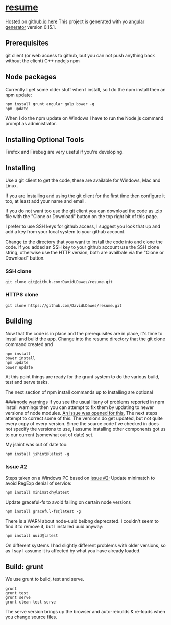 # [resume](https://davidldawes.github.io/playground)
[Hosted on github.io here](https://davidldawes.github.io/playground)
This project is generated with [yo angular generator](https://github.com/yeoman/generator-angular)
version 0.15.1.

## Prerequisites
git client (or web access to github, but you can not push anything back without the client)
C++
nodejs
npm

## Node packages
Currently I get some older stuff when I install, so I do the npm install then an npm update:
```
npm install grunt angular gulp bower -g
npm update
```

When I do the npm update on Windows I have to run the Node.js command prompt as administrator.

## Installing Optional Tools
Firefox and Firebug are very useful if you're developing.

## Installing
Use a git client to get the code, these are available for Windows, Mac and Linux. 

If you are installing and using the git client for the first time then configure it too, 
at least add your name and email. 

If you do not want too use the git client you can download the code as .zip file with the 
"Clone or Download" button on the top right bit of this page.

I prefer to use SSH keys for github access, I suggest 
you look that up and add a key from your local system to your github account.

Change to the directory that you want to install the code into and clone the code. 
If you added an SSH key to your github account use the SSH clone string, otherwise 
use the HTTP version, both are availbale via the "Clone or Download" button. 

### SSH clone
```
git clone git@github.com:DavidLDawes/resume.git
```
### HTTPS clone
```
git clone https://github.com/DavidLDawes/resume.git
```

## Building
Now that the code is in place and the prerequisites are in place, 
it's time to install and build the app. Change into the resume directory that
the git clone command created and

```
npm install
bower install
npm update
bower update
```

At this point things are ready for the grunt system to do the various build, 
test and serve tasks.

The next section of npm install commands up to Installing are optional

####[node warnings](https://github.com/DavidLDawes/resume/issues/2)
If you see the usual litany of problems reported in npm install warnings then
you can attempt to fix them by updating to newer versions of node modules.
[An issue was opened for this.](https://github.com/DavidLDawes/resume/issues/2)
The next steps attempt to correct some of this.
The versions do get updated, but not quite every copy of every version.
Since the source code I've checked in does not specify the versions to use, I 
assume installing other components got us to our current (somewhat out of date)  set.

My jshint was out of date too:
    
```
npm install jshint@latest -g
```

### Issue #2
Steps taken on a Windows PC based on [issue #2:](https://github.com/DavidLDawes/resume/issues/2)
Update minimatch to avoid RegExp denial of service:
    
```
npm install minimatch@latest
```

Update graceful-fs to avoid failing on certain node versions
    
```
npm install graceful-fs@latest -g
```

There is a WARN about node-uuid beibng deprecated. I couldn't seem to find it to remove it, but
I installed uuid anyway:
```
npm install uuid@latest
```

On different systems I had slightly different problems with older versions, so as I say I assume
it is affected by what you have already loaded.

## Build: grunt
We use grunt to build, test and serve. 

```
grunt
grunt test
grunt serve
grunt clean test serve
```

The serve version brings up the browser and auto-rebuilds & re-loads when you change
 source files.
